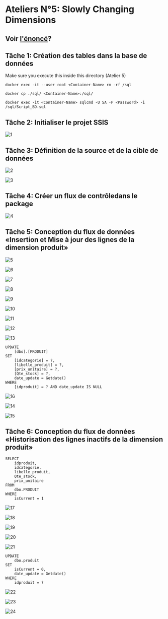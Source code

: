 # Ateliers N°5: Slowly Changing Dimensions

## Voir [l'énoncé](https://github.com/Ignema/MSSQL-DTW-TP/blob/master/main/Atelier%205/Atelier5_SCD.pdf)?

## Tâche 1: Création des tables dans la base de données

Make sure you execute this inside this directory (Atelier 5)

    docker exec -it --user root <Container-Name> rm -rf /sql

    docker cp ./sql/ <Container-Name>:/sql/

    docker exec -it <Container-Name> sqlcmd -U SA -P <Password> -i /sql/Script_BD.sql

## Tâche 2: Initialiser le projet SSIS

![1](https://github.com/Ignema/MSSQL-DTW-TP/blob/master/main/Atelier%205/res/1.png?raw=true)

## Tâche 3: Définition de la source et de la cible de données

![2](https://github.com/Ignema/MSSQL-DTW-TP/blob/master/main/Atelier%205/res/2.png?raw=true)

![3](https://github.com/Ignema/MSSQL-DTW-TP/blob/master/main/Atelier%205/res/3.png?raw=true)

## Tâche 4: Créer un flux de contrôledans le package

![4](https://github.com/Ignema/MSSQL-DTW-TP/blob/master/main/Atelier%205/res/4.png?raw=true)

## Tâche 5: Conception du flux de données «Insertion et Mise à jour des lignes de la dimension produit»

![5](https://github.com/Ignema/MSSQL-DTW-TP/blob/master/main/Atelier%205/res/5.png?raw=true)

![6](https://github.com/Ignema/MSSQL-DTW-TP/blob/master/main/Atelier%205/res/6.png?raw=true)

![7](https://github.com/Ignema/MSSQL-DTW-TP/blob/master/main/Atelier%205/res/7.png?raw=true)

![8](https://github.com/Ignema/MSSQL-DTW-TP/blob/master/main/Atelier%205/res/8.png?raw=true)

![9](https://github.com/Ignema/MSSQL-DTW-TP/blob/master/main/Atelier%205/res/9.png?raw=true)

![10](https://github.com/Ignema/MSSQL-DTW-TP/blob/master/main/Atelier%205/res/10.png?raw=true)

![11](https://github.com/Ignema/MSSQL-DTW-TP/blob/master/main/Atelier%205/res/11.png?raw=true)

![12](https://github.com/Ignema/MSSQL-DTW-TP/blob/master/main/Atelier%205/res/12.png?raw=true)

![13](https://github.com/Ignema/MSSQL-DTW-TP/blob/master/main/Atelier%205/res/13.png?raw=true)

    UPDATE 
        [dbo].[PRODUIT] 
    SET 
        [idcategorie] = ?,
        [libelle_produit] = ?,
        [prix_unitaire] = ?,
        [Qte_stock] = ?,
        date_update = Getdate()
    WHERE 
        [idproduit] = ? AND date_update IS NULL

![16](https://github.com/Ignema/MSSQL-DTW-TP/blob/master/main/Atelier%205/res/16.png?raw=true)

![14](https://github.com/Ignema/MSSQL-DTW-TP/blob/master/main/Atelier%205/res/14.png?raw=true)

![15](https://github.com/Ignema/MSSQL-DTW-TP/blob/master/main/Atelier%205/res/15.png?raw=true)

## Tâche 6: Conception du flux de données «Historisation des lignes inactifs de la dimension produit»

    SELECT 
        idproduit, 
        idcategorie, 
        libelle_produit, 
        Qte_stock, 
        prix_unitaire
    FROM
        dbo.PRODUIT
    WHERE 
        isCurrent = 1

![17](https://github.com/Ignema/MSSQL-DTW-TP/blob/master/main/Atelier%205/res/17.png?raw=true)

![18](https://github.com/Ignema/MSSQL-DTW-TP/blob/master/main/Atelier%205/res/18.png?raw=true)

![19](https://github.com/Ignema/MSSQL-DTW-TP/blob/master/main/Atelier%205/res/19.png?raw=true)

![20](https://github.com/Ignema/MSSQL-DTW-TP/blob/master/main/Atelier%205/res/20.png?raw=true)

![21](https://github.com/Ignema/MSSQL-DTW-TP/blob/master/main/Atelier%205/res/21.png?raw=true)

    UPDATE 
        dbo.produit 
    SET 
        isCurrent = 0, 
        date_update = Getdate() 
    WHERE 
        idproduit = ?

![22](https://github.com/Ignema/MSSQL-DTW-TP/blob/master/main/Atelier%205/res/22.png?raw=true)

![23](https://github.com/Ignema/MSSQL-DTW-TP/blob/master/main/Atelier%205/res/23.png?raw=true)

![24](https://github.com/Ignema/MSSQL-DTW-TP/blob/master/main/Atelier%205/res/24.png?raw=true)